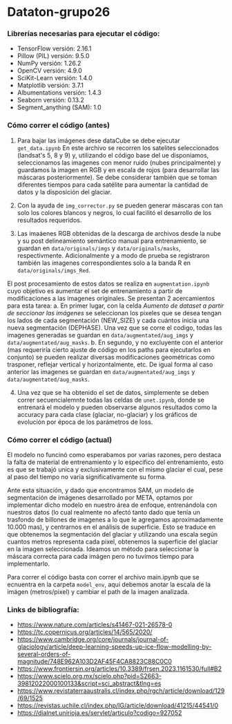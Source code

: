 # Dataton-grupo26

### Librerías necesarias para ejecutar el código:
* TensorFlow versión: 2.16.1
* Pillow (PIL) versión: 9.5.0
* NumPy versión: 1.26.2
* OpenCV versión: 4.9.0
* SciKit-Learn versión: 1.4.0
* Matplotlib versión: 3.7.1
* Albumentations versión: 1.4.3
* Seaborn versión: 0.13.2
* Segment_anything (SAM): 1.0

### Cómo correr el código (antes)
1. Para bajar las imágenes dese dataCube se debe ejecutar ```get_data.ipynb```
  En este archivo se recorren los satelites seleccionados (landsat's 5, 8 y 9) y, utilizando el código base del ue disponiamos, seleccionamos las imagenes con menor ruido (nubes principalmente) y guardamos la imagen en RGB y en escala de rojos (para desarrollar las máscaras posteriormente). Se debe considerar también que se toman diferentes tiempos para cada satélite para aumentar la cantidad de datos y la disposición del glaciar.
 
2. Con la ayuda de ```img_corrector.py``` se pueden generar máscaras con tan solo los colores blancos y negros, lo cual facilitó el desarrollo de los resultados requeridos.
  
3. Las imaáenes RGB obtenidas de la descarga de archivos desde la nube y su post delineamiento semántico manual para entrenamiento, se guardan en ```data/originals/imgs``` y ```data/originals/masks```, respectivmente. Adicionalmente y a modo de prueba se registraron también las imagenes correspondientes solo a la banda R en ```data/originals/imgs_Red```.

  El post procesamiento de estos datos se realiza en ```augmentation.ipynb``` cuyo objetivo es aumentar el set de entrenamiento a partir de modificaciones a las imagenes originales. Se presentan 2 acercamientos para esta tarea:
    a. En primer lugar, con la celda *Aumento de dataset a partir de seccionar las imágenes* se seleccionan los pixeles que se desea tengan los lados de cada segmentación (NEW_SIZE) y cada cuántos inicia una nueva segmentación (DEPHASE). Una vez que se corre el codigo, todas las imagenes generadas se guardan en ```data/augmentated/aug_imgs``` y ```data/augmentated/aug_masks```.
    b. En segundo, y no excluyente con el anterior (mas requeriría cierto ajuste de código en los paths para ejecutarlos en conjunto) se pueden realizar diversas modificaciones geométricas como trasponer, reflejar vertical y horizontalmente, etc. De igual forma al caso anterior las imagenes se guardan en ```data/augmentated/aug_imgs``` y ```data/augmentated/aug_masks```. 
    
4. Una vez que se ha obtenido el set de datos, simplemente se deben correr secuencialemnte todas las celdas de ```unet.ipynb```, donde se entrenará el modelo y pueden observarse algunos resultados como la accuracy para cada clase (glaciar, no-glaciar) y los gráficos de evolución por época de los parámetros de loss.

### Cómo correr el código (actual) 
El modelo no funcinó como esperabamos por varias razones, pero destaca la falta de material de entrenamiento y lo especifico del entrenamiento, esto es que se trabajó unica y exclusivamente con el mismo glaciar el cual, pese al paso del tiempo no varía significativamente su forma.

Ante esta situación, y dado que encontramos SAM, un modelo de segmentación de imágenes desarrollado por META, optamos por implementar dicho modelo en nuestro área de enfoque, entrenándola con nuestros datos (lo cual realmente no afectó tanto dado que tenía un trasfondo de billones de imagenes a lo que le agregamos aproximadamente 10.000 mas), y centrarnos en el análisis de superficie. Esto se traduce en que obtenemos la segmentación del glaciar y utilizando una escala según cuantos metros representa cada pixel, obtenemos la superficie del glaciar en la imagen seleccionada. Ideamos un método para seleccionar la máscara correcta para cada imágen pero no tuvimos tiempo para implementarlo.

Para correr el código basta con correr el archivo main.ipynb que se ecnuentra en la carpeta ```model_env```, aquí debemos anotar la escala de la imágen (metros/pixel) y cambiar el path de la imagen analizada.
  
### Links de bibliografía:
* https://www.nature.com/articles/s41467-021-26578-0
* https://tc.copernicus.org/articles/14/565/2020/
* https://www.cambridge.org/core/journals/journal-of-glaciology/article/deep-learning-speeds-up-ice-flow-modelling-by-several-orders-of-magnitude/748E962A103D2AF45F4CA8823C88C0C0
* https://www.frontiersin.org/articles/10.3389/frsen.2023.1161530/full#B2
* https://www.scielo.org.mx/scielo.php?pid=S2663-39812022000100133&script=sci_abstract&tlng=es
* https://www.revistaterraaustralis.cl/index.php/rgch/article/download/129/69/1525
* https://revistas.uchile.cl/index.php/IG/article/download/41215/44541/0
* https://dialnet.unirioja.es/servlet/articulo?codigo=927052



